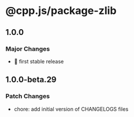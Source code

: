 # @cpp.js/package-zlib

## 1.0.0

### Major Changes

- 🚀 first stable release

## 1.0.0-beta.29

### Patch Changes

- chore: add initial version of CHANGELOGS files
